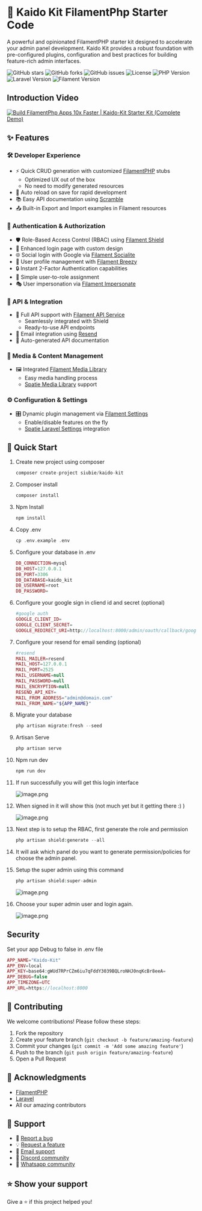 # 🚀 Kaido Kit FilamentPhp Starter Code

A powerful and opinionated FilamentPHP starter kit designed to accelerate your admin panel development. Kaido Kit provides a robust foundation with pre-configured plugins, configuration and best practices for building feature-rich admin interfaces.

![GitHub stars](https://img.shields.io/github/stars/siubie/kaido-kit?style=flat-square)
![GitHub forks](https://img.shields.io/github/forks/siubie/kaido-kit?style=flat-square)
![GitHub issues](https://img.shields.io/github/issues/siubie/kaido-kit?style=flat-square)
![License](https://img.shields.io/badge/License-MIT-blue?style=flat-square)
![PHP Version](https://img.shields.io/badge/PHP-8.2-blue?style=flat-square&logo=php)
![Laravel Version](https://img.shields.io/badge/Laravel-11.0-red?style=flat-square&logo=laravel)
![Filament Version](https://img.shields.io/badge/Filament-3.2-purple?style=flat-square)
## Introduction Video
[![Build FilamentPhp Apps 10x Faster | Kaido-Kit Starter Kit (Complete Demo)](https://img.youtube.com/vi/t6q1zBqaBGU/maxresdefault.jpg)](http://www.youtube.com/watch?v=t6q1zBqaBGU "Build FilamentPhp Apps 10x Faster | Kaido-Kit Starter Kit (Complete Demo)")
## ✨ Features

### 🛠️ Developer Experience

- ⚡ Quick CRUD generation with customized [FilamentPHP](https://filamentphp.com/) stubs
    - Optimized UX out of the box
    - No need to modify generated resources
- 🔄 Auto reload on save for rapid development
- 📚 Easy API documentation using [Scramble](https://scramble.dedoc.co/)
- 📤 Built-in Export and Import examples in Filament resources

### 🔐 Authentication & Authorization

- 🛡️ Role-Based Access Control (RBAC) using [Filament Shield](https://filamentphp.com/plugins/bezhansalleh-shield)
- 🔑 Enhanced login page with custom design
- 🌐 Social login with Google via [Filament Socialite](https://filamentphp.com/plugins/dododedodonl-socialite)
- 👤 User profile management with [Filament Breezy](https://filamentphp.com/plugins/jeffgreco-breezy)
- 🔒 Instant 2-Factor Authentication capabilities
- 👥 Simple user-to-role assignment
- 🎭 User impersonation via [Filament Impersonate](https://filamentphp.com/plugins/joseph-szobody-impersonate)

### 📡 API & Integration

- 🚀 Full API support with [Filament API Service](https://filamentphp.com/plugins/rupadana-api-service)
    - Seamlessly integrated with Shield
    - Ready-to-use API endpoints
- 📨 Email integration using [Resend](https://resend.com/)
- 📝 Auto-generated API documentation

### 📁 Media & Content Management

- 🖼️ Integrated [Filament Media Library](https://filamentphp.com/plugins/filament-spatie-media-library)
    - Easy media handling process
    - [Spatie Media Library](https://spatie.be/docs/laravel-medialibrary) support

### ⚙️ Configuration & Settings

- 🎛️ Dynamic plugin management via [Filament Settings](https://filamentphp.com/plugins/filament-spatie-settings)
    - Enable/disable features on the fly
    - [Spatie Laravel Settings](https://github.com/spatie/laravel-settings) integration

## 🚀 Quick Start

1. Create new project using composer
    
    ```php
    composer create-project siubie/kaido-kit
    ```
    
2. Composer install
    
    ```php
    composer install
    ```
    
3. Npm Install
    
    ```php
    npm install
    ```
    
4. Copy .env
    
    ```php
    cp .env.example .env
    ```
    
5. Configure your database in .env
    
    ```php
    DB_CONNECTION=mysql
    DB_HOST=127.0.0.1
    DB_PORT=3306
    DB_DATABASE=kaido_kit
    DB_USERNAME=root
    DB_PASSWORD=
    ```
    
6. Configure your google sign in cliend id and secret (optional)
    
    ```php
    #google auth
    GOOGLE_CLIENT_ID=
    GOOGLE_CLIENT_SECRET=
    GOOGLE_REDIRECT_URI=http://localhost:8000/admin/oauth/callback/google
    ```
    
7. Configure your resend for email sending (optional)
    
    ```php
    #resend
    MAIL_MAILER=resend
    MAIL_HOST=127.0.0.1
    MAIL_PORT=2525
    MAIL_USERNAME=null
    MAIL_PASSWORD=null
    MAIL_ENCRYPTION=null
    RESEND_API_KEY=
    MAIL_FROM_ADDRESS="admin@domain.com"
    MAIL_FROM_NAME="${APP_NAME}"
    ```
    
8. Migrate your database
    
    ```php
    php artisan migrate:fresh --seed
    ```
    
9. Artisan Serve
    
    ```php
    php artisan serve
    ```
    
10. Npm run dev
    
    ```php
    npm run dev
    ```
    
11. If run successfully you will get this login interface
    
    ![image.png](.github/images/login-screen.png)
    
12. When signed in it will show this (not much yet but it getting there :) )
    
    ![image.png](.github/images/after-login-without-rbac.png)
    
13. Next step is to setup the RBAC, first generate the role and permission
    
    ```php
    php artisan shield:generate --all
    ```
    
14. It will ask which panel do you want to generate permission/policies for choose the admin panel.
15. Setup the super admin using this command
    
    ```php
    php artisan shield:super-admin
    ```
    
    ![image.png](.github/images/provide-superadmin.png)
    
16. Choose your super admin user and login again.
    
    ![image.png](.github/images/after-login-rbac.png)


## Security
Set your app Debug to false in .env file
```php
APP_NAME="Kaido-Kit"
APP_ENV=local
APP_KEY=base64:gWUd7RPrCZm6iu7qFddY3039BQLroNHJ0nqKcBr8eeA=
APP_DEBUG=false
APP_TIMEZONE=UTC
APP_URL=https://localhost:8000
```

## 🤝 Contributing

We welcome contributions! Please follow these steps:

1. Fork the repository
2. Create your feature branch (`git checkout -b feature/amazing-feature`)
3. Commit your changes (`git commit -m 'Add some amazing feature'`)
4. Push to the branch (`git push origin feature/amazing-feature`)
5. Open a Pull Request

## 🙏 Acknowledgments

- [FilamentPHP](https://filamentphp.com/)
- [Laravel](https://laravel.com/)
- All our amazing contributors

## 💬 Support

- 🐛 [Report a bug](https://github.com/siubie/kaido-kit/issues)
- 💡 [Request a feature](https://github.com/siubie/kaido-kit/issues)
- 📧 [Email support](mailto:putraprima@gmail.com)
- 💬 [Discord community](https://discord.com/invite/RwqXDUJGPg)
- 💬 [Whatsapp community](https://chat.whatsapp.com/HJtRp9Eo5wl6NhYIJbkuZL)

## ⭐ Show your support

Give a ⭐️ if this project helped you!
